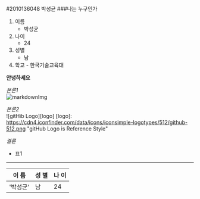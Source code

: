 
#2010136048 박성균
###나는 누구인가
 1. 이름
 	- 박성균
 2. 나이
 	- 24
 3. 성별
 	- 남
 4. 학교
        - 한국기술교육대

**안녕하세요**

*본론1*  
![markdownImg](http://cfile10.uf.tistory.com/image/274BC53A54579BF23059EE "Inline Style")

*본론2*  
![gitHib Logo][logo]
[logo]: https://cdn4.iconfinder.com/data/icons/iconsimple-logotypes/512/github-512.png "gitHub Logo is Reference Style"

*결론*
 - 표1
---
| 이 름  | 성 별 | 나 이 |
|------- |-------|-------|
|'박성균'|   남  | 24    |

